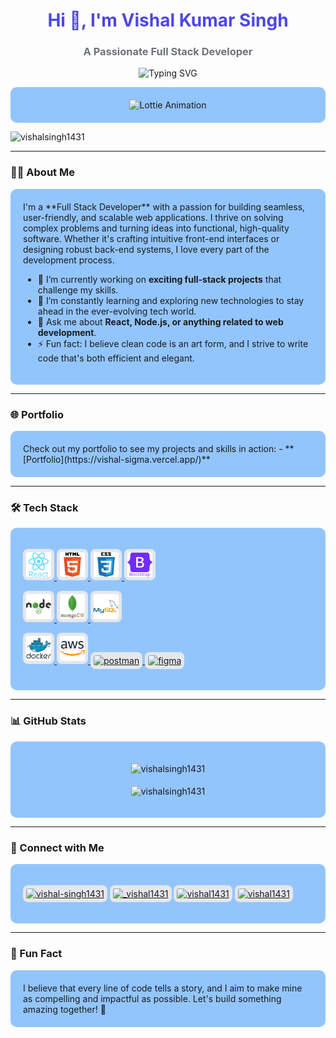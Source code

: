 <h1 align="center" style="color: #4F46E5;">Hi 👋, I'm Vishal Kumar Singh</h1>
<h3 align="center" style="color: #6B7280;">A Passionate Full Stack Developer</h3>

<p align="center">
  <img src="https://readme-typing-svg.herokuapp.com?font=Roboto&size=24&duration=4000&color=4F46E5&center=true&vCenter=true&width=600&lines=Welcome+to+my+GitHub+Profile!;Building+scalable+and+innovative+solutions;Turning+ideas+into+reality+with+code;Open+to+collaborate+on+exciting+projects!" alt="Typing SVG" />
</p>

<p align="center" style="background-color: #93C5FD; padding: 20px; border-radius: 10px;">
  <img src="https://your-gif-link-here.gif" alt="Lottie Animation" width="300" height="300" />
</p>

<p align="left"> 
  <img src="https://komarev.com/ghpvc/?username=vishalsingh1431&label=Profile%20views&color=4F46E5&style=flat" alt="vishalsingh1431" /> 
</p>

---

### 👨‍💻 About Me
<div style="background-color: #93C5FD; padding: 20px; border-radius: 10px;">
I'm a **Full Stack Developer** with a passion for building seamless, user-friendly, and scalable web applications. I thrive on solving complex problems and turning ideas into functional, high-quality software. Whether it's crafting intuitive front-end interfaces or designing robust back-end systems, I love every part of the development process.

- 🔭 I’m currently working on **exciting full-stack projects** that challenge my skills.
- 🌱 I’m constantly learning and exploring new technologies to stay ahead in the ever-evolving tech world.
- 💬 Ask me about **React, Node.js, or anything related to web development**.
- ⚡ Fun fact: I believe clean code is an art form, and I strive to write code that's both efficient and elegant.
</div>

---

### 🌐 Portfolio
<div style="background-color: #93C5FD; padding: 20px; border-radius: 10px;">
Check out my portfolio to see my projects and skills in action:
- **[Portfolio](https://vishal-sigma.vercel.app/)**
</div>

---

### 🛠️ Tech Stack
<div style="background-color: #93C5FD; padding: 20px; border-radius: 10px;">
<p align="left">
  <!-- Frontend -->
  <a href="https://reactjs.org/" target="_blank" rel="noreferrer"> <img src="https://raw.githubusercontent.com/devicons/devicon/master/icons/react/react-original-wordmark.svg" alt="react" width="40" height="40" style="background-color: #E5E7EB; border-radius: 8px; padding: 5px;"/> </a>
  <a href="https://www.w3.org/html/" target="_blank" rel="noreferrer"> <img src="https://raw.githubusercontent.com/devicons/devicon/master/icons/html5/html5-original-wordmark.svg" alt="html5" width="40" height="40" style="background-color: #E5E7EB; border-radius: 8px; padding: 5px;"/> </a>
  <a href="https://www.w3schools.com/css/" target="_blank" rel="noreferrer"> <img src="https://raw.githubusercontent.com/devicons/devicon/master/icons/css3/css3-original-wordmark.svg" alt="css3" width="40" height="40" style="background-color: #E5E7EB; border-radius: 8px; padding: 5px;"/> </a>
  <a href="https://getbootstrap.com" target="_blank" rel="noreferrer"> <img src="https://raw.githubusercontent.com/devicons/devicon/master/icons/bootstrap/bootstrap-plain-wordmark.svg" alt="bootstrap" width="40" height="40" style="background-color: #E5E7EB; border-radius: 8px; padding: 5px;"/> </a>
  
  <!-- Backend -->
  <a href="https://nodejs.org" target="_blank" rel="noreferrer"> <img src="https://raw.githubusercontent.com/devicons/devicon/master/icons/nodejs/nodejs-original-wordmark.svg" alt="nodejs" width="40" height="40" style="background-color: #E5E7EB; border-radius: 8px; padding: 5px;"/> </a>
  <a href="https://www.mongodb.com/" target="_blank" rel="noreferrer"> <img src="https://raw.githubusercontent.com/devicons/devicon/master/icons/mongodb/mongodb-original-wordmark.svg" alt="mongodb" width="40" height="40" style="background-color: #E5E7EB; border-radius: 8px; padding: 5px;"/> </a>
  <a href="https://www.mysql.com/" target="_blank" rel="noreferrer"> <img src="https://raw.githubusercontent.com/devicons/devicon/master/icons/mysql/mysql-original-wordmark.svg" alt="mysql" width="40" height="40" style="background-color: #E5E7EB; border-radius: 8px; padding: 5px;"/> </a>
  
  <!-- Tools -->
  <a href="https://www.docker.com/" target="_blank" rel="noreferrer"> <img src="https://raw.githubusercontent.com/devicons/devicon/master/icons/docker/docker-original-wordmark.svg" alt="docker" width="40" height="40" style="background-color: #E5E7EB; border-radius: 8px; padding: 5px;"/> </a>
  <a href="https://aws.amazon.com/" target="_blank" rel="noreferrer"> <img src="https://raw.githubusercontent.com/devicons/devicon/master/icons/amazonwebservices/amazonwebservices-original-wordmark.svg" alt="aws" width="40" height="40" style="background-color: #E5E7EB; border-radius: 8px; padding: 5px;"/> </a>
  <a href="https://postman.com" target="_blank" rel="noreferrer"> <img src="https://www.vectorlogo.zone/logos/getpostman/getpostman-icon.svg" alt="postman" width="40" height="40" style="background-color: #E5E7EB; border-radius: 8px; padding: 5px;"/> </a>
  <a href="https://www.figma.com/" target="_blank" rel="noreferrer"> <img src="https://www.vectorlogo.zone/logos/figma/figma-icon.svg" alt="figma" width="40" height="40" style="background-color: #E5E7EB; border-radius: 8px; padding: 5px;"/> </a>
</p>
</div>

---

### 📊 GitHub Stats
<div style="background-color: #93C5FD; padding: 20px; border-radius: 10px;">
<p align="center">
  <img align="center" src="https://github-readme-stats.vercel.app/api/top-langs?username=vishalsingh1431&show_icons=true&locale=en&layout=compact&theme=radical" alt="vishalsingh1431" />
  <br/><br/>
  <img align="center" src="https://github-readme-stats.vercel.app/api?username=vishalsingh1431&show_icons=true&locale=en&theme=radical" alt="vishalsingh1431" />
</p>
</div>

---

### 🤝 Connect with Me
<div style="background-color: #93C5FD; padding: 20px; border-radius: 10px;">
<p align="left">
  <a href="https://linkedin.com/in/vishal-singh1431" target="blank"><img align="center" src="https://raw.githubusercontent.com/rahuldkjain/github-profile-readme-generator/master/src/images/icons/Social/linked-in-alt.svg" alt="vishal-singh1431" height="30" width="40" style="background-color: #E5E7EB; border-radius: 8px; padding: 5px;"/></a>
  <a href="https://instagram.com/_vishal1431" target="blank"><img align="center" src="https://raw.githubusercontent.com/rahuldkjain/github-profile-readme-generator/master/src/images/icons/Social/instagram.svg" alt="_vishal1431" height="30" width="40" style="background-color: #E5E7EB; border-radius: 8px; padding: 5px;"/></a>
  <a href="https://leetcode.com/vishal1431" target="blank"><img align="center" src="https://raw.githubusercontent.com/rahuldkjain/github-profile-readme-generator/master/src/images/icons/Social/leet-code.svg" alt="vishal1431" height="30" width="40" style="background-color: #E5E7EB; border-radius: 8px; padding: 5px;"/></a>
  <a href="https://auth.geeksforgeeks.org/user/vishal1431" target="blank"><img align="center" src="https://raw.githubusercontent.com/rahuldkjain/github-profile-readme-generator/master/src/images/icons/Social/geeks-for-geeks.svg" alt="vishal1431" height="30" width="40" style="background-color: #E5E7EB; border-radius: 8px; padding: 5px;"/></a>
</p>
</div>

---

### 🎨 Fun Fact
<div style="background-color: #93C5FD; padding: 20px; border-radius: 10px;">
I believe that every line of code tells a story, and I aim to make mine as compelling and impactful as possible. Let's build something amazing together! 🚀
</div>

